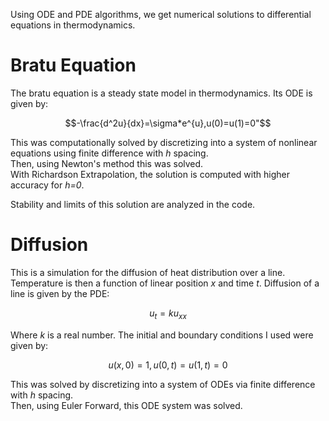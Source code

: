 Using ODE and PDE algorithms, we get numerical solutions to differential equations in thermodynamics.

# Bratu Equation
The bratu equation is a steady state model in thermodynamics. Its ODE is given by:  
 
$$-\frac{d^2u}{dx}=\sigma*e^{u},u(0)=u(1)=0"$$
  
This was computationally solved by discretizing into a system of nonlinear equations using finite difference with <em>h</em> spacing.  
Then, using Newton's method this was solved.  
With Richardson Extrapolation, the solution is computed with higher accuracy for <em>h=0</em>.  
  
Stability and limits of this solution are analyzed in the code.  
  
# Diffusion
This is a simulation for the diffusion of heat distribution over a line. Temperature is then a function of linear position <em>x</em> and time <em>t</em>. Diffusion of a line is given by the PDE:  
 
$$u_{t}=ku_{xx}$$
  
Where <em>k</em> is a real number. The initial and boundary conditions I used were given by: 
 
$$u(x,0)=1,u(0,t)=u(1,t)=0$$
  
This was solved by discretizing into a system of ODEs via finite difference with <em>h</em> spacing.  
Then, using Euler Forward, this ODE system was solved.
